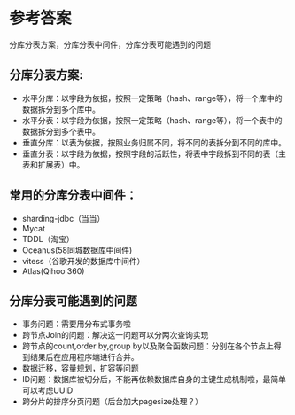 # 参考答案
分库分表方案，分库分表中间件，分库分表可能遇到的问题
## 分库分表方案:
*	水平分库：以字段为依据，按照一定策略（hash、range等），将一个库中的数据拆分到多个库中。
*	水平分表：以字段为依据，按照一定策略（hash、range等），将一个表中的数据拆分到多个表中。
*	垂直分库：以表为依据，按照业务归属不同，将不同的表拆分到不同的库中。
*	垂直分表：以字段为依据，按照字段的活跃性，将表中字段拆到不同的表（主表和扩展表）中。
## 常用的分库分表中间件：
*	sharding-jdbc（当当）
*	Mycat
*	TDDL（淘宝）
*	Oceanus(58同城数据库中间件)
*	vitess（谷歌开发的数据库中间件）
*	Atlas(Qihoo 360)
## 分库分表可能遇到的问题
*	事务问题：需要用分布式事务啦
*	跨节点Join的问题：解决这一问题可以分两次查询实现
*	跨节点的count,order by,group by以及聚合函数问题：分别在各个节点上得到结果后在应用程序端进行合并。
*	数据迁移，容量规划，扩容等问题
*	ID问题：数据库被切分后，不能再依赖数据库自身的主键生成机制啦，最简单可以考虑UUID
*	跨分片的排序分页问题（后台加大pagesize处理？）
